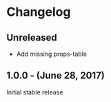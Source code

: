 Changelog
=========

Unreleased
----------
* Add missing props-table

1.0.0 - (June 28, 2017)
------------------
Initial stable release
